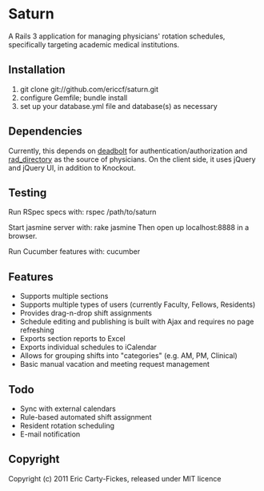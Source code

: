 # Saturn

A Rails 3 application for managing physicians' rotation schedules, specifically targeting academic medical institutions.

## Installation
1. git clone git://github.com/ericcf/saturn.git
2. configure Gemfile; bundle install
3. set up your database.yml file and database(s) as necessary

## Dependencies
Currently, this depends on [deadbolt](http://github.com/ericcf/deadbolt) for authentication/authorization and [rad_directory](http://github.com/ericcf/rad_directory) as the source of physicians. On the client side, it uses jQuery and jQuery UI, in addition to Knockout.

## Testing
Run RSpec specs with:
    rspec /path/to/saturn

Start jasmine server with:
    rake jasmine
Then open up localhost:8888 in a browser.

Run Cucumber features with:
    cucumber

## Features
* Supports multiple sections
* Supports multiple types of users (currently Faculty, Fellows, Residents)
* Provides drag-n-drop shift assignments
* Schedule editing and publishing is built with Ajax and requires no page refreshing
* Exports section reports to Excel
* Exports individual schedules to iCalendar
* Allows for grouping shifts into "categories" (e.g. AM, PM, Clinical)
* Basic manual vacation and meeting request management

## Todo
* Sync with external calendars
* Rule-based automated shift assignment
* Resident rotation scheduling
* E-mail notification

## Copyright
Copyright (c) 2011 Eric Carty-Fickes, released under MIT licence
